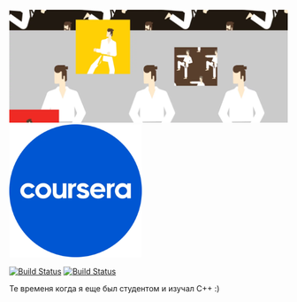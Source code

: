 <img src="yandex_cursera.png" alt="Описание изображения" width="600"> <img src="COUR.png" alt="Описание изображения" width="240">

[![Build Status](https://img.shields.io/badge/C++-17-green)](https://cppcourse.ru/) [![Build Status](https://img.shields.io/badge/Coursera-2018-blue)](https://www.coursera.org/)

Те временя когда я еще был студентом и изучал C++  :)
